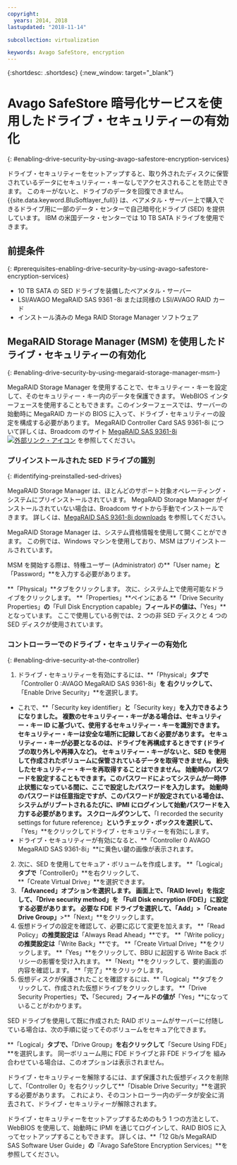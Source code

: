 ```yaml
---
copyright:
  years: 2014, 2018
lastupdated: "2018-11-14"

subcollection: virtualization

keywords: Avago SafeStore, encryption
---
```


{:shortdesc: .shortdesc}
{:new_window: target="_blank"}

# Avago SafeStore 暗号化サービスを使用したドライブ・セキュリティーの有効化
{: #enabling-drive-security-by-using-avago-safestore-encryption-services}

ドライブ・セキュリティーをセットアップすると、取り外されたディスクに保管されているデータにセキュリティー・キーなしでアクセスされることを防止できます。 このキーがないと、ドライブのデータを回復できません。 {{site.data.keyword.BluSoftlayer_full}} は、ベアメタル・サーバー上で購入できるドライブ用に一部のデータ・センターで自己暗号化ドライブ (SED) を提供しています。 IBM の米国データ・センターでは 10 TB SATA ドライブを使用できます。

## 前提条件
{: #prerequisites-enabling-drive-security-by-using-avago-safestore-encryption-services}

* 10 TB SATA の SED ドライブを装備したベアメタル・サーバー
* LSI/AVAGO MegaRAID SAS 9361 -8i または同様の LSI/AVAGO RAID カード
* インストール済みの Mega RAID Storage Manager ソフトウェア

## MegaRAID Storage Manager (MSM) を使用したドライブ・セキュリティーの有効化
{: #enabling-drive-security-by-using-megaraid-storage-manager-msm-}

MegaRAID Storage Manager を使用することで、セキュリティー・キーを設定して、そのセキュリティー・キー内のデータを保護できます。 WebBIOS インターフェースを使用することもできます。このインターフェースでは、サーバーの始動時に MegaRAID カードの BIOS に入って、ドライブ・セキュリティーの設定を構成する必要があります。 MegaRAID Controller Card SAS 9361-8i について詳しくは、Broadcom のサイト [MegaRAID SAS 9361-8i ![外部リンク・アイコン](../../icons/launch-glyph.svg "外部リンク・アイコン")](https://www.broadcom.com/products/storage/raid-controllers/megaraid-sas-9361-8i#documentation) を参照してください。

### プリインストールされた SED ドライブの識別
{: #identifying-preinstalled-sed-drives}

MegaRAID Storage Manager は、ほとんどのサポート対象オペレーティング・システムにプリインストールされています。 MegaRAID Storage Manager がインストールされていない場合は、Broadcom サイトから手動でインストールできます。 詳しくは、[MegaRAID SAS 9361-8i downloads](https://www.broadcom.com/products/storage/raid-controllers/megaraid-sas-9361-8i#downloads) を参照してください。

MegaRAID Storage Manager は、システム資格情報を使用して開くことができます。 この例では、Windows マシンを使用しており、MSM はプリインストールされています。

MSM を開始する際は、特権ユーザー (Administrator) の**「User name」**と**「Password」**を入力する必要があります。

<!--![Figure 1](images/1_adapter_login.jpg)-->

**「Physical」**タブをクリックします。 次に、システム上で使用可能なドライブをクリックします。 **「Properties」**ペインにある
**「Drive Security Properties」**の**「Full Disk Encryption capable」**フィールドの値は、**「Yes」**となっています。 ここで使用している例では、2 つの非 SED ディスクと 4 つの SED ディスクが使用されています。

<!--![Figure 2](images/1_fde_capable_drives.jpg)-->

### コントローラーでのドライブ・セキュリティーの有効化
{: #enabling-drive-security-at-the-controller}

1. ドライブ・セキュリティーを有効にするには、**「Physical」**タブで**「Controller 0 :AVAGO MegaRAID SAS 9361-8i」**を
右クリックして、**「Enable Drive Security」**を選択します。
  * これで、**「Security key identifier」**と**「Security key」**を入力できるようになりました。 複数のセキュリティー・キーがある場合は、セキュリティー・キー ID に基づいて、使用するセキュリティー・キーを識別できます。 セキュリティー・キーは安全な場所に記録しておく必要があります。 セキュリティー・キーが必要となるのは、ドライブを再構成するときです (ドライブの取り外しや再挿入など)。 セキュリティー・キーがないと、SED を使用して作成されたボリュームに保管されているデータを取得できません。 紛失したセキュリティー・キーを再取得することはできません。 始動時のパスワードを設定することもできます。このパスワードによってシステムが一時停止状態になっている間に、ここで設定したパスワードを入力します。 始動時のパスワードは任意指定ですが、このパスワードが設定されている場合は、システムがリブートされるたびに、IPMI にログインして始動パスワードを入力する必要があります。 スクロールダウンして、**「I recorded the security settings for future reference」**というチェック・ボックスを選択して、**「Yes」**をクリックしてドライブ・セキュリティーを有効にします。
  * ドライブ・セキュリティーが有効になると、**「Controller 0 AVAGO MegaRAID SAS 9361-8i」**に黄色い鍵の画像が表示されます。
2. 次に、SED を使用してセキュア・ボリュームを作成します。 **「Logical」**タブで**「Controller0」**を右クリックして、  
**「Create Virtual Drive」**を選択できます。
3. **「Advanced」**オプションを選択します。 画面上で、**「RAID level」**を指定して、**「Drive security method」**を
**「Full Disk encryption (FDE)」**に設定する必要があります。 必要な FDE ドライブを選択して、**「Add」**>**「Create Drive Group」**>**「Next」**をクリックします。
4. 仮想ドライブの設定を確認して、必要に応じて変更を加えます。 **「Read Policy」**の推奨設定は**「Always Read Ahead」**です。 **「Write policy」**の推奨設定は**「Write Back」**です。 **「Create Virtual Drive」**をクリックします。 **「Yes」**をクリックして、BBU に起因する Write Back ポリシーの影響を受け入れます。 **「Next」**をクリックして、要約画面の内容を確認します。 **「完了」**をクリックします。
5. 仮想ディスクが保護されたことを確認するには、**「Logical」**タブをクリックして、作成された仮想ドライブをクリックします。 **「Drive Security Properties」**で、**「Secured」**フィールドの値が**「Yes」**になっていることがわかります。

<!--![Figure 3](images/2_enable_drive_security.jpg)-->
<!--![Figure 4](images/3_security_key_details_page.jpg)-->
<!--![Figure 5](images/4_security_key_set_0.jpg)-->
<!--![Figure 6](images/9_create_vd_with_fde_drives.jpg)-->
<!--![Figure 7](images/10_create_vd_advanced_select_raid_drive_encryption_0.jpg)-->
<!--![Figure 8](images/create_vd_settings.jpg)-->
<!--![Figure 9](images/6_vd_secured_confirmation_0.jpg)-->

SED ドライブを使用して既に作成された RAID ボリュームがサーバーに付随している場合は、次の手順に従ってそのボリュームをセキュア化できます。

**「Logical」**タブで、**「Drive Group」**を右クリックして**「Secure Using FDE」**を選択します。 同一ボリューム用に FDE ドライブと非 FDE ドライブを
組み合わせている場合は、このオプションは表示されません。

<!--![Figure 10](images/5_secure_existing_vd_with_fde_drives_0.jpg)-->

ドライブ・セキュリティーを解除するには、まず保護された仮想ディスクを削除して、「Controller 0」を右クリックして**「Disable Drive Security」**を選択する必要があります。 これにより、そのコントローラー内のデータが安全に消去されて、ドライブ・セキュリティーが解除されます。

ドライブ・セキュリティーをセットアップするためのもう 1 つの方法として、WebBIOS を使用して、始動時に IPMI を通じてログインして、RAID BIOS に入ってセットアップすることもできます。 詳しくは、**「12 Gb/s MegaRAID SAS Software User Guide」**の**『Avago SafeStore Encryption Services』**を参照してください。
